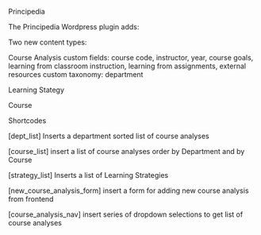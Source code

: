 Principedia


The Principedia Wordpress plugin adds:

Two new content types:

Course Analysis
  custom fields: course code, instructor, year, course goals, learning from classroom instruction, learning from assignments, external resources
  custom taxonomy: department


Learning Stategy

Course


Shortcodes

[dept_list]
  Inserts a department sorted list of course analyses

[course_list]
  insert a list of course analyses order by Department and by Course

[strategy_list]
  Inserts a list of Learning Strategies

[new_course_analysis_form]
  insert a form for adding new course analysis from frontend

[course_analysis_nav]
  insert series of dropdown selections to get list of course analyses
